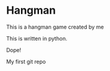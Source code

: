 # Hangman

This is a hangman game created by me

This is written in python.

Dope!

My first git repo

